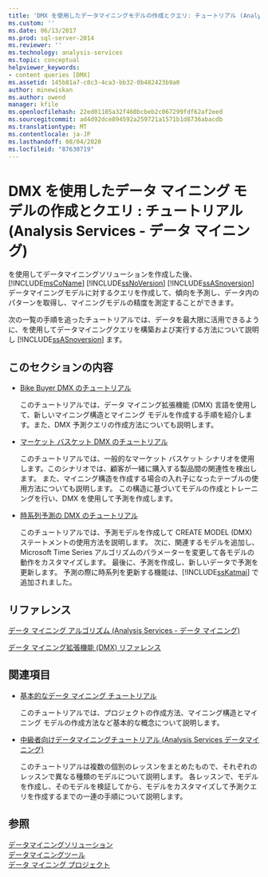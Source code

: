 ```yaml
---
title: 'DMX を使用したデータマイニングモデルの作成とクエリ: チュートリアル (Analysis Services-データマイニング) |Microsoft Docs'
ms.custom: ''
ms.date: 06/13/2017
ms.prod: sql-server-2014
ms.reviewer: ''
ms.technology: analysis-services
ms.topic: conceptual
helpviewer_keywords:
- content queries [DMX]
ms.assetid: 145b81a7-c0c3-4ca3-bb32-0b482423b9a0
author: minewiskan
ms.author: owend
manager: kfile
ms.openlocfilehash: 22ed01105a32f460bcbeb2c067299fdf62af2eed
ms.sourcegitcommit: ad4d92dce894592a259721a1571b1d8736abacdb
ms.translationtype: MT
ms.contentlocale: ja-JP
ms.lasthandoff: 08/04/2020
ms.locfileid: "87630719"
---
```

# <a name="creating-and-querying-data-mining-models-with-dmx-tutorials-analysis-services---data-mining"></a>DMX を使用したデータ マイニング モデルの作成とクエリ : チュートリアル (Analysis Services - データ マイニング)
  を使用してデータマイニングソリューションを作成した後、 [!INCLUDE[msCoName](../includes/msconame-md.md)] [!INCLUDE[ssNoVersion](../includes/ssnoversion-md.md)] [!INCLUDE[ssASnoversion](../includes/ssasnoversion-md.md)] データマイニングモデルに対するクエリを作成して、傾向を予測し、データ内のパターンを取得し、マイニングモデルの精度を測定することができます。  
  
 次の一覧の手順を追ったチュートリアルでは、データを最大限に活用できるように、を使用してデータマイニングクエリを構築および実行する方法について説明し [!INCLUDE[ssASnoversion](../includes/ssasnoversion-md.md)] ます。  
  
## <a name="in-this-section"></a>このセクションの内容  
  
-   [Bike Buyer DMX のチュートリアル](../../2014/tutorials/bike-buyer-dmx-tutorial.md)  
  
     このチュートリアルでは、データ マイニング拡張機能 (DMX) 言語を使用して、新しいマイニング構造とマイニング モデルを作成する手順を紹介します。また、DMX 予測クエリの作成方法についても説明します。  
  
-   [マーケット バスケット DMX のチュートリアル](../../2014/tutorials/market-basket-dmx-tutorial.md)  
  
     このチュートリアルでは、一般的なマーケット バスケット シナリオを使用します。このシナリオでは、顧客が一緒に購入する製品間の関連性を検出します。 また、マイニング構造を作成する場合の入れ子になったテーブルの使用方法についても説明します。 この構造に基づいてモデルの作成とトレーニングを行い、DMX を使用して予測を作成します。  
  
-   [時系列予測の DMX のチュートリアル](../../2014/tutorials/time-series-prediction-dmx-tutorial.md)  
  
     このチュートリアルでは、予測モデルを作成して CREATE MODEL (DMX) ステートメントの使用方法を説明します。 次に、関連するモデルを追加し、Microsoft Time Series アルゴリズムのパラメーターを変更して各モデルの動作をカスタマイズします。 最後に、予測を作成し、新しいデータで予測を更新します。 予測の際に時系列を更新する機能は、[!INCLUDE[ssKatmai](../includes/sskatmai-md.md)] で追加されました。  
  
## <a name="reference"></a>リファレンス  
 [データ マイニング アルゴリズム &#40;Analysis Services - データ マイニング&#41;](../../2014/analysis-services/data-mining/data-mining-algorithms-analysis-services-data-mining.md)  
  
 [データ マイニング拡張機能 &#40;DMX&#41; リファレンス](/sql/dmx/data-mining-extensions-dmx-reference)  
  
## <a name="related-sections"></a>関連項目  
  
-   [基本的なデータ マイニング チュートリアル](../../2014/tutorials/basic-data-mining-tutorial.md)  
  
     このチュートリアルでは、プロジェクトの作成方法、マイニング構造とマイニング モデルの作成方法など基本的な概念について説明します。  
  
-   [中級者向けデータマイニングチュートリアル &#40;Analysis Services データマイニング&#41;](../../2014/tutorials/intermediate-data-mining-tutorial-analysis-services-data-mining.md)  
  
     このチュートリアルは複数の個別のレッスンをまとめたもので、それぞれのレッスンで異なる種類のモデルについて説明します。 各レッスンで、モデルを作成し、そのモデルを検証してから、モデルをカスタマイズして予測クエリを作成するまでの一連の手順について説明します。  
  
## <a name="see-also"></a>参照  
 [データマイニングソリューション](../../2014/analysis-services/data-mining/data-mining-solutions.md)   
 [データマイニングツール](../../2014/analysis-services/data-mining/data-mining-tools.md)   
 [データ マイニング プロジェクト](../../2014/analysis-services/data-mining/data-mining-projects.md)  
  
  
